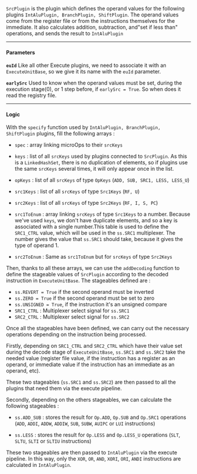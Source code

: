`SrcPlugin` is the plugin which defines the operand values for the following plugins `IntAluPlugin, BranchPlugin, ShiftPlugin`.
The operand values come from the register file or from the instructions themselves for the immediate.
It also calculates addition, subtraction, and"set if less than" operations, and sends the result to `IntAluPlugin`
___

#### Parameters

**`euId`**
Like all other Execute plugins, we need to associate it with an `ExecuteUnitBase`, so we give it its name with the `euId` parameter.

**`earlySrc`**
Used to know when the operand values must be set, during the execution stage(0), or 1 step before, if `earlySrc = True`. So when does it read the registry file.

___

#### Logic

With the `specify` function used by `IntAluPlugin, BranchPlugin, ShiftPlugin` plugins, fill the following arrays :
- `spec` : array linking microOps to their `srcKeys`

- `keys` : list of all `srcKeys` used by plugins connected to `SrcPlugin`. As this is a `LinkedHashSet`, there is no duplication of elements, so if plugins use the same `srcKeys` several times, it will only appear once in the list.

- `opKeys` : list of all `srcKeys` of type `OpKeys` (`ADD, SUB, SRC1, LESS, LESS_U`)
- `src1Keys` : list of all `srcKeys` of type `Src1Keys` (`RF, U`)
- `src2Keys` : list of all `srcKeys` of type `Src2Keys` (`RF, I, S, PC`)

- `src1ToEnum` : array linking `srcKeys` of type `Src1Keys` to a number. Because we've used `keys`, we don't have duplicate elements, and so a key is associated with a single number.This table is used to define the `SRC1_CTRL` value, which will be used in the `ss.SRC1` multiplexer. The number gives the value that `ss.SRC1` should take, because it gives the type of operand 1.
- `src2ToEnum` : Same as `src1ToEnum` but for `srcKeys` of type `Src2Keys`

Then, thanks to all these arrays, we can use the `addDecoding` function to define the stageable values of `SrcPlugin` according to the decoded instruction in `ExecuteUnitBase`.
The stageables defined are :
- `ss.REVERT = True` if the second operand must be inverted
- `ss.ZERO = True` if the second operand must be set to zero
- `ss.UNSIGNED = True`, if the instruction it's an unsigned compare 
- `SRC1_CTRL` : Multiplexer select signal for `ss.SRC1`
- `SRC2_CTRL` : Multiplexer select signal for `ss.SRC2`

Once all the stageables have been defined, we can carry out the necessary operations depending on the instruction being processed.

Firstly, depending on `SRC1_CTRL` and `SRC2_CTRL` which have their value set during the decode stage of `ExecuteUnitBase`, `ss.SRC1` and `ss.SRC2` take the needed value (register file value, if the instruction has a register as an operand, or immediate value if the instruction has an immediate as an operand, etc).

These two stageables (`ss.SRC1` and `ss.SRC2`) are then passed to all the plugins that need them via the execute pipeline.

Secondly, depending on the others stageables, we can calculate the following stageables :
- `ss.ADD_SUB` : stores the result for `Op.ADD`, `Op.SUB` and `Op.SRC1` operations (`ADD`, `ADDI`, `ADDW`, `ADDIW`, `SUB`, `SUBW`, `AUIPC` or `LUI` instructions)

- `ss.LESS` : stores the result for `Op.LESS` and `Op.LESS_U` operations (`SLT`, `SLTU`, `SLTI` or `SLTIU` instructions)

These two stageables are then passed to `IntAluPlugin` via the execute pipeline.
In this way, only the `XOR`, `OR`, `AND`, `XORI`, `ORI`, `ANDI` instructions are calculated in `IntAluPlugin`.